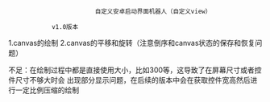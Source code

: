                             自定义安卓启动界面机器人（自定义view）

                v1.0版本
1.canvas的绘制
2.canvas的平移和旋转（注意倒序和canvas状态的保存和恢复问题）

不足：在绘制过程中都是直接使用大小，比如300等，这导致了在屏幕尺寸或者控件尺寸不够大时会
    出现部分显示问题，在后续的版本中会在获取控件宽高然后进行一定比例压缩的绘制